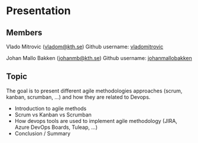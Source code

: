 # Presentation


 ## Members
 Vlado Mitrovic (vladom@kth.se)
 Github username: [vladomitrovic](https://github.com/vladomitrovic)

 Johan Mallo Bakken (johanmb@kth.se)
 Github username: [johanmallobakken](https://github.com/johanmallobakken)
 
 ## Topic
 
The goal is to present different agile methodologies approaches (scrum, kanban, scrumban, ...) and how they are related to Devops.

- Introduction to agile methods
- Scrum vs Kanban vs Scrumban
- How devops tools are used to implement agile methodology (JIRA, Azure DevOps Boards, Tuleap, ...)
- Conclusion / Summary
